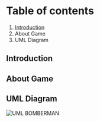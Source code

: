 # Table of contents
1. [Introduction](#Introduction)
2. About Game
3. UML Diagram

## Introduction

## About Game

## UML Diagram
![UML BOMBERMAN](https://user-images.githubusercontent.com/100185884/197329222-18ce7f03-375f-4d89-ae39-98ba2372a871.png)

